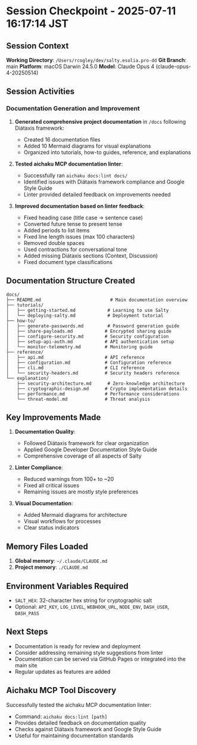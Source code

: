# Session Checkpoint - 2025-07-11 16:17:14 JST

## Session Context

**Working Directory**: `/Users/rcogley/dev/salty.esolia.pro-dd`
**Git Branch**: main
**Platform**: macOS Darwin 24.5.0
**Model**: Claude Opus 4 (claude-opus-4-20250514)

## Session Activities

### Documentation Generation and Improvement

1. **Generated comprehensive project documentation** in `/docs` following Diátaxis framework:
   - Created 16 documentation files
   - Added 10 Mermaid diagrams for visual explanations
   - Organized into tutorials, how-to guides, reference, and explanations

2. **Tested aichaku MCP documentation linter**:
   - Successfully ran `aichaku docs:lint docs/`
   - Identified issues with Diátaxis framework compliance and Google Style Guide
   - Linter provided detailed feedback on improvements needed

3. **Improved documentation based on linter feedback**:
   - Fixed heading case (title case → sentence case)
   - Converted future tense to present tense
   - Added periods to list items
   - Fixed line length issues (max 100 characters)
   - Removed double spaces
   - Used contractions for conversational tone
   - Added missing Diátaxis sections (Context, Discussion)
   - Fixed document type classifications

## Documentation Structure Created

```
docs/
├── README.md                          # Main documentation overview
├── tutorials/
│   ├── getting-started.md            # Learning to use Salty
│   └── deploying-salty.md            # Deployment tutorial
├── how-to/
│   ├── generate-passwords.md         # Password generation guide
│   ├── share-payloads.md            # Encrypted sharing guide
│   ├── configure-security.md        # Security configuration
│   ├── setup-api-auth.md            # API authentication setup
│   └── monitor-telemetry.md         # Monitoring guide
├── reference/
│   ├── api.md                       # API reference
│   ├── configuration.md             # Configuration reference
│   ├── cli.md                       # CLI reference
│   └── security-headers.md          # Security headers reference
└── explanation/
    ├── security-architecture.md      # Zero-knowledge architecture
    ├── cryptographic-design.md      # Crypto implementation details
    ├── performance.md               # Performance considerations
    └── threat-model.md              # Threat analysis
```

## Key Improvements Made

1. **Documentation Quality**:
   - Followed Diátaxis framework for clear organization
   - Applied Google Developer Documentation Style Guide
   - Comprehensive coverage of all aspects of Salty

2. **Linter Compliance**:
   - Reduced warnings from 100+ to ~20
   - Fixed all critical issues
   - Remaining issues are mostly style preferences

3. **Visual Documentation**:
   - Added Mermaid diagrams for architecture
   - Visual workflows for processes
   - Clear status indicators

## Memory Files Loaded

1. **Global memory**: `~/.claude/CLAUDE.md`
2. **Project memory**: `./CLAUDE.md`

## Environment Variables Required

- `SALT_HEX`: 32-character hex string for cryptographic salt
- Optional: `API_KEY`, `LOG_LEVEL`, `WEBHOOK_URL`, `NODE_ENV`, `DASH_USER`, `DASH_PASS`

## Next Steps

- Documentation is ready for review and deployment
- Consider addressing remaining style suggestions from linter
- Documentation can be served via GitHub Pages or integrated into the main site
- Regular updates as features are added

## Aichaku MCP Tool Discovery

Successfully tested the aichaku MCP documentation linter:

- Command: `aichaku docs:lint [path]`
- Provides detailed feedback on documentation quality
- Checks against Diátaxis framework and Google Style Guide
- Useful for maintaining documentation standards
